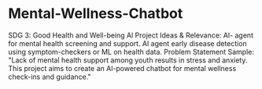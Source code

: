# Mental-Wellness-Chatbot

SDG 3: Good Health and Well-being
Al Project Ideas & Relevance:
Al- agent for mental health screening and support.
Al agent early disease detection using symptom-checkers or ML on health data.
Problem Statement Sample:
"Lack of mental health support among youth results in stress and anxiety. This
project aims to create an Al-powered chatbot for mental wellness check-ins and
guidance."


